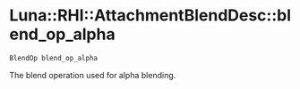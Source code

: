 # Luna::RHI::AttachmentBlendDesc::blend_op_alpha

```c++
BlendOp blend_op_alpha
```

The blend operation used for alpha blending. 

